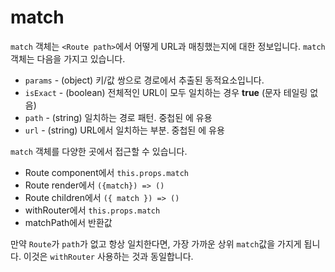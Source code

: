 # match

`match` 객체는 `<Route path>`에서 어떻게 URL과 매칭했는지에 대한 정보입니다. `match` 객체는 다음을 가지고 있습니다.

* `params` - (object) 키/값 쌍으로 경로에서 추출된 동적요소입니다.
* `isExact` - (boolean) 전체적인 URL이 모두 일치하는 경우 __true__ (문자 테일링 없음)
* `path` - (string) 일치하는 경로 패턴. 중첩된 <Route>에 유용
* `url` - (string) URL에서 일치하는 부분. 중첩된 <Link>에 유용

`match` 객체를 다양한 곳에서 접근할 수 있습니다.

* Route component에서 `this.props.match`
* Route render에서 `({match}) => ()`
* Route children에서 `({ match }) => ()`
* withRouter에서 `this.props.match`
* matchPath에서 반환값

만약 `Route`가 `path`가 없고 항상 일치한다면, 가장 가까운 상위 `match`값을 가지게 됩니다. 이것은 `withRouter` 사용하는 것과 동일합니다.